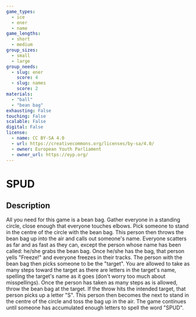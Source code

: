 ```yaml
---
game_types:
  - ice
  - ener
  - name
game_lengths:
  - short
  - medium
group_sizes:
  - small
  - large
group_needs:
  - slug: ener
    score: 4
  - slug: names
    score: 2
materials:
  - "ball"
  - "bean bag"
exhausting: False
touching: False
scalable: False
digital: False
license:
  - name: CC BY-SA 4.0
  - url: https://creativecommons.org/licenses/by-sa/4.0/
  - owner: European Youth Parliament
  - owner_url: https://eyp.org/
---
```

# SPUD

## Description
All you need for this game is a bean bag. Gather everyone in a standing circle, close enough that everyone touches elbows. Pick someone to stand in the centre of the circle with the bean bag. This person then throws the bean bag up into the air and calls out someone's name. Everyone scatters as far and as fast as they can, except the person whose name has been called: he/she grabs the bean bag. Once he/she has the bag, that person yells "Freeze!" and everyone freezes in their tracks. The person with the bean bag then picks someone to be the "target". You are allowed to take as many steps toward the target as there are letters in the target's name, spelling the target's name as it goes (don't worry too much about misspellings). Once the person has taken as many steps as is allowed, throw the bean bag at the target. If the throw hits the intended target, that person picks up a letter "S". This person then becomes the next to stand in the centre of the circle and toss the bag up in the air. The game continues until someone has accumulated enough letters to spell the word "SPUD".
